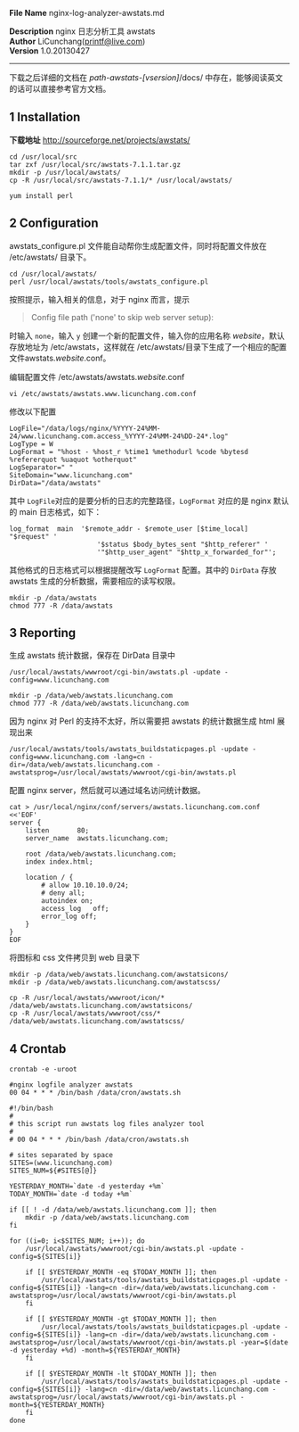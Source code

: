 **File Name** nginx-log-analyzer-awstats.md    

**Description** nginx 日志分析工具 awstats    
**Author** LiCunchang(printf@live.com)    
**Version** 1.0.20130427    

------

下载之后详细的文档在 _path-awstats-[vsersion]_/docs/ 中存在，能够阅读英文的话可以直接参考官方文档。

## 1 Installation

**下载地址** http://sourceforge.net/projects/awstats/

    cd /usr/local/src
    tar zxf /usr/local/src/awstats-7.1.1.tar.gz
    mkdir -p /usr/local/awstats/
    cp -R /usr/local/src/awstats-7.1.1/* /usr/local/awstats/

    yum install perl

## 2 Configuration

awstats_configure.pl 文件能自动帮你生成配置文件，同时将配置文件放在 /etc/awstats/ 目录下。

    cd /usr/local/awstats/
    perl /usr/local/awstats/tools/awstats_configure.pl

按照提示，输入相关的信息，对于 nginx 而言，提示

> Config file path ('none' to skip web server setup):

时输入 `none`，输入 `y` 创建一个新的配置文件，输入你的应用名称 _website_，默认存放地址为 /etc/awstats，这样就在 /etc/awstats/目录下生成了一个相应的配置文件awstats._website_.conf。

编辑配置文件 /etc/awstats/awstats._website_.conf

    vi /etc/awstats/awstats.www.licunchang.com.conf

修改以下配置

    LogFile="/data/logs/nginx/%YYYY-24%MM-24/www.licunchang.com.access_%YYYY-24%MM-24%DD-24*.log"
    LogType = W
    LogFormat = "%host - %host_r %time1 %methodurl %code %bytesd %refererquot %uaquot %otherquot"
    LogSeparator=" "
    SiteDomain="www.licunchang.com"
    DirData="/data/awstats"

其中 `LogFile`对应的是要分析的日志的完整路径，`LogFormat` 对应的是 nginx 默认的 main 日志格式，如下：

    log_format  main  '$remote_addr - $remote_user [$time_local] "$request" '
                          '$status $body_bytes_sent "$http_referer" '
                          '"$http_user_agent" "$http_x_forwarded_for"';

其他格式的日志格式可以根据提醒改写 `LogFormat` 配置。其中的 `DirData` 存放 awstats 生成的分析数据，需要相应的读写权限。

    mkdir -p /data/awstats
    chmod 777 -R /data/awstats

## 3 Reporting

生成 awstats 统计数据，保存在 DirData 目录中

    /usr/local/awstats/wwwroot/cgi-bin/awstats.pl -update -config=www.licunchang.com

    mkdir -p /data/web/awstats.licunchang.com
    chmod 777 -R /data/web/awstats.licunchang.com

因为 nginx 对 Perl 的支持不太好，所以需要把 awstats 的统计数据生成 html 展现出来

    /usr/local/awstats/tools/awstats_buildstaticpages.pl -update -config=www.licunchang.com -lang=cn -dir=/data/web/awstats.licunchang.com -awstatsprog=/usr/local/awstats/wwwroot/cgi-bin/awstats.pl

配置 nginx server，然后就可以通过域名访问统计数据。

    cat > /usr/local/nginx/conf/servers/awstats.licunchang.com.conf <<'EOF'
    server {
        listen       80;
        server_name  awstats.licunchang.com;

        root /data/web/awstats.licunchang.com;
        index index.html;

        location / {
            # allow 10.10.10.0/24;
            # deny all;
            autoindex on;
            access_log   off;
            error_log off;
        }
    }
    EOF

将图标和 css 文件拷贝到 web 目录下

    mkdir -p /data/web/awstats.licunchang.com/awstatsicons/
    mkdir -p /data/web/awstats.licunchang.com/awstatscss/

    cp -R /usr/local/awstats/wwwroot/icon/* /data/web/awstats.licunchang.com/awstatsicons/
    cp -R /usr/local/awstats/wwwroot/css/* /data/web/awstats.licunchang.com/awstatscss/

## 4 Crontab

    crontab -e -uroot

    #nginx logfile analyzer awstats
    00 04 * * * /bin/bash /data/cron/awstats.sh

    #!/bin/bash
    #
    # this script run awstats log files analyzer tool
    #
    # 00 04 * * * /bin/bash /data/cron/awstats.sh

    # sites separated by space
    SITES=(www.licunchang.com)
    SITES_NUM=${#SITES[@]}

    YESTERDAY_MONTH=`date -d yesterday +%m`
    TODAY_MONTH=`date -d today +%m`

    if [[ ! -d /data/web/awstats.licunchang.com ]]; then
        mkdir -p /data/web/awstats.licunchang.com
    fi

    for ((i=0; i<$SITES_NUM; i++)); do
        /usr/local/awstats/wwwroot/cgi-bin/awstats.pl -update -config=${SITES[i]}

        if [[ $YESTERDAY_MONTH -eq $TODAY_MONTH ]]; then
            /usr/local/awstats/tools/awstats_buildstaticpages.pl -update -config=${SITES[i]} -lang=cn -dir=/data/web/awstats.licunchang.com -awstatsprog=/usr/local/awstats/wwwroot/cgi-bin/awstats.pl
        fi

        if [[ $YESTERDAY_MONTH -gt $TODAY_MONTH ]]; then
            /usr/local/awstats/tools/awstats_buildstaticpages.pl -update -config=${SITES[i]} -lang=cn -dir=/data/web/awstats.licunchang.com -awstatsprog=/usr/local/awstats/wwwroot/cgi-bin/awstats.pl -year=$(date -d yesterday +%d) -month=${YESTERDAY_MONTH}
        fi

        if [[ $YESTERDAY_MONTH -lt $TODAY_MONTH ]]; then
            /usr/local/awstats/tools/awstats_buildstaticpages.pl -update -config=${SITES[i]} -lang=cn -dir=/data/web/awstats.licunchang.com -awstatsprog=/usr/local/awstats/wwwroot/cgi-bin/awstats.pl -month=${YESTERDAY_MONTH}
        fi
    done